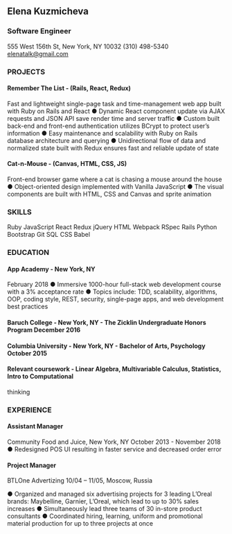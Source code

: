 ## Elena Kuzmicheva
### Software Engineer
555 West 156th St, New York, NY 10032 (310) 498-5340 elenatalk@gmail.com
### PROJECTS
#### Remember The List - (Rails, React, Redux)
Fast and lightweight single-page task and time-management web app built with Ruby on Rails and
React
● Dynamic React component update via AJAX requests and JSON API save render time and
server traffic
● Custom built back-end and front-end authentication utilizes BCrypt to protect user’s information
● Easy maintenance and scalability with Ruby on Rails database architecture and querying
● Unidirectional flow of data and normalized state built with Redux ensures fast and reliable
update of state
#### Cat-n-Mouse - (Canvas, HTML, CSS, JS)
Front-end browser game where a cat is chasing a mouse around the house
● Object-oriented design implemented with Vanilla JavaScript
● The visual components are built with HTML, CSS and Canvas and sprite animation
### SKILLS
Ruby JavaScript React Redux jQuery HTML Webpack RSpec
Rails Python Bootstrap Git SQL CSS Babel
### EDUCATION
#### App Academy - New York, NY 
February 2018
● Immersive 1000-hour full-stack web development course with a 3% acceptance rate
● Topics include: TDD, scalability, algorithms, OOP, coding style, REST, security, single-page apps,
and web development best practices
#### Baruch College - New York, NY - The Zicklin Undergraduate Honors Program December 2016
#### Columbia University - New York, NY - Bachelor of Arts, Psychology October 2015
#### Relevant coursework - Linear Algebra, Multivariable Calculus, Statistics, Intro to Computational
thinking
### EXPERIENCE
#### Assistant Manager  
Community Food and Juice, New York, NY
October 2013 - November 2018
● Redesigned POS UI resulting in faster service and decreased order error
#### Project Manager
BTLOne Advertizing
10/04 – 11/05, Moscow, Russia

● Organized and managed six advertising projects for 3 leading L’Oreal brands: Maybelline, Garnier, L’Oreal, which lead to up to 30% sales increases 
● Simultaneously lead three teams of 30 in-store product consultants 
● Coordinated hiring, learning, uniform and promotional material production for up to three projects at once 

